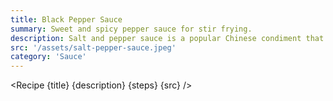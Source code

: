 ```yaml
---
title: Black Pepper Sauce
summary: Sweet and spicy pepper sauce for stir frying.
description: Salt and pepper sauce is a popular Chinese condiment that is commonly used to flavor stir-fried dishes such as seafood, chicken, and vegetables. The sauce is made by mixing together salt, white pepper, and other spices such as garlic and ginger. Its exact origins are unclear, but it is believed to have originated in the Guangdong province of China and then spread throughout the country and to other parts of the world. In recent years, salt and pepper sauce has gained popularity in Western countries as a seasoning for french fries, popcorn, and other snack foods. Its versatility and simple yet flavorful taste have made it a favorite among many culinary enthusiasts.
src: '/assets/salt-pepper-sauce.jpeg'
category: 'Sauce'
---
```


<script>
	import Recipe from '$lib/recipes/recipe.svelte';

	const steps = [
		{
			title: 'Combine',
			instructions: 'Heat until desired thickness.', 
			ingredients: ['59g Water', '2tbsp Soy', '2tbsp White Wine', '1tbsp Oyster Sauce', '2tsp Rice Wine Vinegar', '2tsp Brown Sugar', '1tsp Ground Black Pepper', '1tsp Sesame Oil', '1.5tsp Corn Starch']
		}
	]
</script>

<Recipe {title} {description} {steps} {src} />
